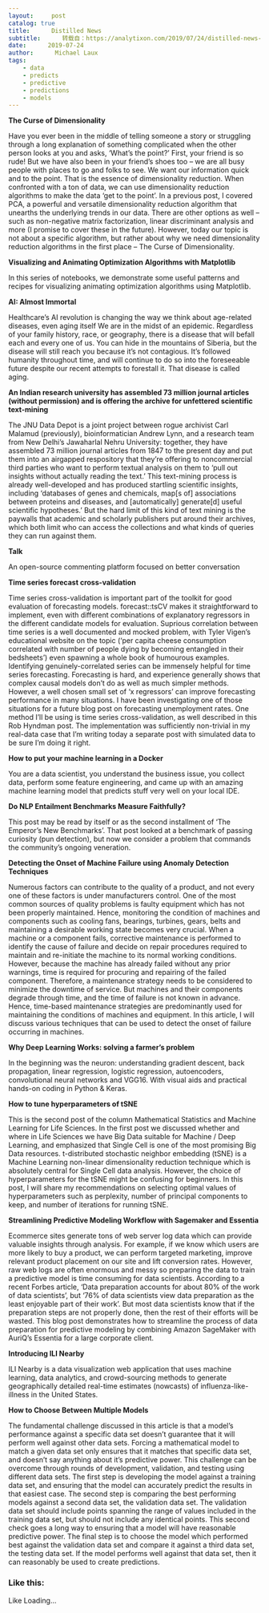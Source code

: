 ```yaml
---
layout:     post
catalog: true
title:      Distilled News
subtitle:      转载自：https://analytixon.com/2019/07/24/distilled-news-1141/
date:      2019-07-24
author:      Michael Laux
tags:
    - data
    - predicts
    - predictive
    - predictions
    - models
---
```


**The Curse of Dimensionality**

Have you ever been in the middle of telling someone a story or struggling through a long explanation of something complicated when the other person looks at you and asks, ‘What’s the point?’ First, your friend is so rude! But we have also been in your friend’s shoes too – we are all busy people with places to go and folks to see. We want our information quick and to the point. That is the essence of dimensionality reduction. When confronted with a ton of data, we can use dimensionality reduction algorithms to make the data ‘get to the point’. In a previous post, I covered PCA, a powerful and versatile dimensionality reduction algorithm that unearths the underlying trends in our data. There are other options as well – such as non-negative matrix factorization, linear discriminant analysis and more (I promise to cover these in the future). However, today our topic is not about a specific algorithm, but rather about why we need dimensionality reduction algorithms in the first place – The Curse of Dimensionality.

**Visualizing and Animating Optimization Algorithms with Matplotlib**

In this series of notebooks, we demonstrate some useful patterns and recipes for visualizing animating optimization algorithms using Matplotlib.

**AI: Almost Immortal**

Healthcare’s AI revolution is changing the way we think about age-related diseases, even aging itself We are in the midst of an epidemic. Regardless of your family history, race, or geography, there is a disease that will befall each and every one of us. You can hide in the mountains of Siberia, but the disease will still reach you because it’s not contagious. It’s followed humanity throughout time, and will continue to do so into the foreseeable future despite our recent attempts to forestall it. That disease is called aging.

**An Indian research university has assembled 73 million journal articles (without permission) and is offering the archive for unfettered scientific text-mining**

The JNU Data Depot is a joint project between rogue archivist Carl Malamud (previously), bioinformatician Andrew Lynn, and a research team from New Delhi’s Jawaharlal Nehru University: together, they have assembled 73 million journal articles from 1847 to the present day and put them into an airgapped respository that they’re offering to noncommercial third parties who want to perform textual analysis on them to ‘pull out insights without actually reading the text.’ This text-mining process is already well-developed and has produced startling scientific insights, including ‘databases of genes and chemicals, map[s of] associations between proteins and diseases, and [automatically] generate[d] useful scientific hypotheses.’ But the hard limit of this kind of text mining is the paywalls that academic and scholarly publishers put around their archives, which both limit who can access the collections and what kinds of queries they can run against them.

**Talk**

An open-source commenting platform focused on better conversation

**Time series forecast cross-validation**

Time series cross-validation is important part of the toolkit for good evaluation of forecasting models. forecast::tsCV makes it straightforward to implement, even with different combinations of explanatory regressors in the different candidate models for evaluation. Suprious correlation between time series is a well documented and mocked problem, with Tyler Vigen’s educational website on the topic (‘per capita cheese consumption correlated with number of people dying by becoming entangled in their bedsheets’) even spawning a whole book of humourous examples. Identifying genuinely-correlated series can be immensely helpful for time series forecasting. Forecasting is hard, and experience generally shows that complex causal models don’t do as well as much simpler methods. However, a well chosen small set of ‘x regressors’ can improve forecasting performance in many situations. I have been investigating one of those situations for a future blog post on forecasting unemployment rates. One method I’ll be using is time series cross-validation, as well described in this Rob Hyndman post. The implementation was sufficiently non-trivial in my real-data case that I’m writing today a separate post with simulated data to be sure I’m doing it right.

**How to put your machine learning in a Docker**

You are a data scientist, you understand the business issue, you collect data, perform some feature engineering, and came up with an amazing machine learning model that predicts stuff very well on your local IDE.

**Do NLP Entailment Benchmarks Measure Faithfully?**

This post may be read by itself or as the second installment of ‘The Emperor’s New Benchmarks’. That post looked at a benchmark of passing curiosity (pun detection), but now we consider a problem that commands the community’s ongoing veneration.

**Detecting the Onset of Machine Failure using Anomaly Detection Techniques**

Numerous factors can contribute to the quality of a product, and not every one of these factors is under manufacturers control. One of the most common sources of quality problems is faulty equipment which has not been properly maintained. Hence, monitoring the condition of machines and components such as cooling fans, bearings, turbines, gears, belts and maintaining a desirable working state becomes very crucial. When a machine or a component fails, corrective maintenance is performed to identify the cause of failure and decide on repair procedures required to maintain and re-initiate the machine to its normal working conditions. However, because the machine has already failed without any prior warnings, time is required for procuring and repairing of the failed component. Therefore, a maintenance strategy needs to be considered to minimize the downtime of service. But machines and their components degrade through time, and the time of failure is not known in advance. Hence, time-based maintenance strategies are predominantly used for maintaining the conditions of machines and equipment. In this article, I will discuss various techniques that can be used to detect the onset of failure occurring in machines.

**Why Deep Learning Works: solving a farmer’s problem**

In the beginning was the neuron: understanding gradient descent, back propagation, linear regression, logistic regression, autoencoders, convolutional neural networks and VGG16. With visual aids and practical hands-on coding in Python & Keras.

**How to tune hyperparameters of tSNE**

This is the second post of the column Mathematical Statistics and Machine Learning for Life Sciences. In the first post we discussed whether and where in Life Sciences we have Big Data suitable for Machine / Deep Learning, and emphasized that Single Cell is one of the most promising Big Data resources. t-distributed stochastic neighbor embedding (tSNE) is a Machine Learning non-linear dimensionality reduction technique which is absolutely central for Single Cell data analysis. However, the choice of hyperparameters for the tSNE might be confusing for beginners. In this post, I will share my recommendations on selecting optimal values of hyperparameters such as perplexity, number of principal components to keep, and number of iterations for running tSNE.

**Streamlining Predictive Modeling Workflow with Sagemaker and Essentia**

Ecommerce sites generate tons of web server log data which can provide valuable insights through analysis. For example, if we know which users are more likely to buy a product, we can perform targeted marketing, improve relevant product placement on our site and lift conversion rates. However, raw web logs are often enormous and messy so preparing the data to train a predictive model is time consuming for data scientists. According to a recent Forbes article, ‘Data preparation accounts for about 80% of the work of data scientists’, but ‘76% of data scientists view data preparation as the least enjoyable part of their work’. But most data scientists know that if the preparation steps are not properly done, then the rest of their efforts will be wasted. This blog post demonstrates how to streamline the process of data preparation for predictive modeling by combining Amazon SageMaker with AuriQ’s Essentia for a large corporate client.

**Introducing ILI Nearby**

ILI Nearby is a data visualization web application that uses machine learning, data analytics, and crowd-sourcing methods to generate geographically detailed real-time estimates (nowcasts) of influenza-like-illness in the United States.

**How to Choose Between Multiple Models**

The fundamental challenge discussed in this article is that a model’s performance against a specific data set doesn’t guarantee that it will perform well against other data sets. Forcing a mathematical model to match a given data set only ensures that it matches that specific data set, and doesn’t say anything about it’s predictive power. This challenge can be overcome through rounds of development, validation, and testing using different data sets. The first step is developing the model against a training data set, and ensuring that the model can accurately predict the results in that easiest case. The second step is comparing the best performing models against a second data set, the validation data set. The validation data set should include points spanning the range of values included in the training data set, but should not include any identical points. This second check goes a long way to ensuring that a model will have reasonable predictive power. The final step is to choose the model which performed best against the validation data set and compare it against a third data set, the testing data set. If the model performs well against that data set, then it can reasonably be used to create predictions.

### Like this:

Like Loading...
